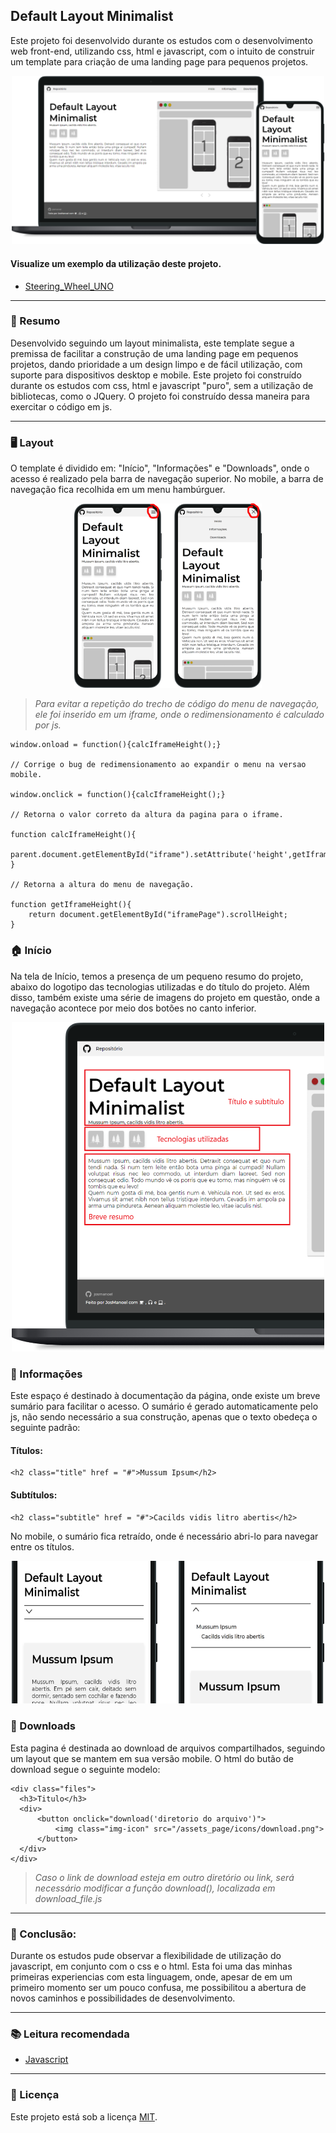 ## Default Layout Minimalist

Este projeto foi desenvolvido durante os estudos com o desenvolvimento web front-end, utilizando css, html e javascript, com o intuito de construir um template para criação de uma landing page para pequenos projetos.




<p align = "center">
  <img src= "assets_page\images\example_screen_desktop-mobile.png" alt = "Shield Sterring Wheel" width = "500"/>
</p>

#### Visualize um exemplo da utilização deste projeto.
* [Steering_Wheel_UNO](https://steering-wheel-uno.vercel.app/)
***
### 📌 Resumo

Desenvolvido seguindo um layout minimalista, este template segue a premissa de facilitar a construção de uma landing page em pequenos projetos, dando prioridade a um design limpo e de fácil utilização, com suporte para dispositivos desktop e mobile. Este projeto foi construído durante os estudos com css, html e javascript "puro", sem a utilização de bibliotecas, como o JQuery. O projeto foi construído dessa maneira para exercitar o código em js.

***

### 🖥️ Layout

O template é dividido em: "Início", "Informações" e "Downloads", onde o acesso é realizado pela barra de navegação superior. No mobile, a barra de navegação fica recolhida em um menu hambúrguer.

<p align = "center">
  <img src= "assets_page\images\example_menu.png" alt = "Shield Sterring Wheel" width = "300"/>
</p>

>*Para evitar a repetição do trecho de código do menu de navegação, ele foi inserido em um iframe, onde o redimensionamento é calculado por js.*



```
window.onload = function(){calcIframeHeight();}

// Corrige o bug de redimensionamento ao expandir o menu na versao mobile.

window.onclick = function(){calcIframeHeight();}

// Retorna o valor correto da altura da pagina para o iframe.

function calcIframeHeight(){
    parent.document.getElementById("iframe").setAttribute('height',getIframeHeight());
}

// Retorna a altura do menu de navegação.

function getIframeHeight(){
    return document.getElementById("iframePage").scrollHeight;
}
```


### 🏠 Início

Na tela de Início, temos a presença de um pequeno resumo do projeto, abaixo do logotipo das tecnologias utilizadas e do título do projeto. Além disso, também existe uma série de imagens do projeto em questão, onde a navegação acontece por meio dos botões no canto inferior.


<p align = "center">
  <img src= "assets_page\images\example_home.png" width = "500"/>
</p>

### 🧮  Informações

Este espaço é destinado à documentação da página, onde existe um breve sumário para facilitar o acesso. O sumário é gerado automaticamente pelo js, não sendo necessário a sua construção, apenas que o texto obedeça o seguinte padrão:

#### Títulos:

```
<h2 class="title" href = "#">Mussum Ipsum</h2>

```

#### Subtítulos:

```
<h2 class="subtitle" href = "#">Cacilds vidis litro abertis</h2>

```
No mobile, o sumário fica retraído, onde é necessário abri-lo para navegar entre os títulos.

<p align = "center">
  <img src= "assets_page\images\example_documentation-menu.png" width = "500"/>
</p>

### 📂 Downloads

Esta pagina é destinada ao download de arquivos compartilhados, seguindo um layout que se mantem em sua versão mobile.
O html do butão de download segue o seguinte modelo:

```
<div class="files">
  <h3>Titulo</h3>
  <div>
      <button onclick="download('diretorio do arquivo')">
          <img class="img-icon" src="/assets_page/icons/download.png">
      </button>
  </div>
</div>
```
>*Caso o link de download esteja em outro diretório ou link, será necessário modificar a função download(), localizada em download_file.js*

***
### 📝 Conclusão:
Durante os estudos pude observar a flexibilidade de utilização do javascript, em conjunto com o css e o html. Esta foi uma das minhas primeiras experiencias com esta linguagem, onde, apesar de em um primeiro momento ser um pouco confusa, me possibilitou a abertura de novos caminhos e possibilidades de desenvolvimento.
***
### 📚 Leitura recomendada 

* [Javascript](https://developer.mozilla.org/pt-BR/docs/Web/JavaScript)

***

### 📝 Licença

Este projeto está sob a licença [MIT](https://github.com/JosManoel/Default_Layout-Minimalist/blob/main/LICENSE).













